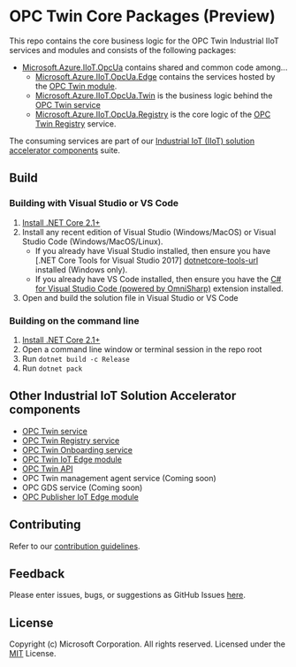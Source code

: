 # OPC Twin Core Packages (Preview)

This repo contains the core business logic for the OPC Twin Industrial IIoT services and modules and consists of the following packages:

* [Microsoft.Azure.IIoT.OpcUa](src/Microsoft.Azure.IIoT.OpcUa/src) contains shared and common code among...
  * [Microsoft.Azure.IIoT.OpcUa.Edge](src/Microsoft.Azure.IIoT.OpcUa.Edge/src) contains the services hosted by the [OPC Twin module](https://github.com/Azure/azure-iiot-opc-twin-module).
  * [Microsoft.Azure.IIoT.OpcUa.Twin](src/Microsoft.Azure.IIoT.OpcUa.Twin/src) is the business logic behind the [OPC Twin service](https://github.com/Azure/azure-iiot-opc-twin-service)
  * [Microsoft.Azure.IIoT.OpcUa.Registry](src/Microsoft.Azure.IIoT.OpcUa.Registry/src) is the core logic of the [OPC Twin Registry](https://github.com/Azure/azure-iiot-opc-twin-registry) service.

The consuming services are part of our [Industrial IoT (IIoT) solution accelerator components](#Other-Industrial-IoT-Solution-Accelerator-components) suite.

## Build

### Building with Visual Studio or VS Code

1. [Install .NET Core 2.1+][dotnet-install]
1. Install any recent edition of Visual Studio (Windows/MacOS) or Visual Studio Code (Windows/MacOS/Linux).
   * If you already have Visual Studio installed, then ensure you have [.NET Core Tools for Visual Studio 2017] [dotnetcore-tools-url] installed (Windows only).
   * If you already have VS Code installed, then ensure you have the [C# for Visual Studio Code (powered by OmniSharp)][omnisharp-url] extension installed.
1. Open and build the solution file in Visual Studio or VS Code

### Building on the command line

1. [Install .NET Core 2.1+][dotnet-install]
1. Open a command line window or terminal session in the repo root
1. Run `dotnet build -c Release`
1. Run `dotnet pack`

## Other Industrial IoT Solution Accelerator components

* [OPC Twin service](https://github.com/Azure/azure-iiot-opc-twin-service)
* [OPC Twin Registry service](https://github.com/Azure/azure-iiot-opc-twin-registry)
* [OPC Twin Onboarding service](https://github.com/Azure/azure-iiot-opc-twin-onboarding)
* [OPC Twin IoT Edge module](https://github.com/Azure/azure-iiot-opc-twin-module)
* [OPC Twin API](https://github.com/Azure/azure-iiot-opc-twin-api)
* OPC Twin management agent service (Coming soon)
* OPC GDS service (Coming soon)
* [OPC Publisher IoT Edge module](https://github.com/Azure/iot-edge-opc-publisher)

## Contributing

Refer to our [contribution guidelines](CONTRIBUTING.md).

## Feedback

Please enter issues, bugs, or suggestions as GitHub Issues [here](https://github.com/Azure/azure-iiot-opc-twin-service/issues).

## License

Copyright (c) Microsoft Corporation. All rights reserved.
Licensed under the [MIT](LICENSE) License.

[run-with-docker-url]: https://docs.microsoft.com/azure/iot-suite/iot-suite-remote-monitoring-deploy-local#run-the-microservices-in-docker
[rm-arch-url]: https://docs.microsoft.com/azure/iot-suite/iot-suite-remote-monitoring-sample-walkthrough
[postman-url]: https://www.getpostman.com
[iotedge-url]: https://github.com/Azure/iotedge
[iothub-docs-url]: https://docs.microsoft.com/azure/iot-hub/
[docker-url]: https://www.docker.com/
[dotnet-install]: https://www.microsoft.com/net/learn/get-started
[vs-install-url]: https://www.visualstudio.com/downloads
[dotnetcore-tools-url]: https://www.microsoft.com/net/core#windowsvs2017
[omnisharp-url]: https://github.com/OmniSharp/omnisharp-vscode
[windows-envvars-howto-url]: https://superuser.com/questions/949560/how-do-i-set-system-environment-variables-in-windows-10
[iothub-connstring-blog]: https://blogs.msdn.microsoft.com/iotdev/2017/05/09/understand-different-connection-strings-in-azure-iot-hub/
[deploy-rm]: https://docs.microsoft.com/azure/iot-suite/iot-suite-remote-monitoring-deploy
[deploy-local]: https://docs.microsoft.com/azure/iot-suite/iot-suite-remote-monitoring-deploy-local#deploy-the-azure-services
[disable-auth]: https://github.com/Azure/azure-iot-pcs-remote-monitoring-dotnet/wiki/Developer-Reference-Guide#disable-authentication
